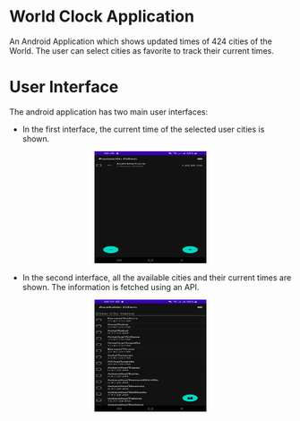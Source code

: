 # World Clock Application

An Android Application which shows updated times of 424 cities of the World. The user can select cities as favorite to track their current times.

# User Interface

The android application has two main user interfaces:

- In the first interface, the current time of the selected user cities is shown.

<p align="center">
    <img src="/Resources/first-activity.jpg" width="200" height="200">
</p>

- In the second interface, all the available cities and their current times are shown. The information is fetched using an API.

<p align="center">
  <img src="/Resources/second-activity.jpg" width="200" height="200">
</p>
